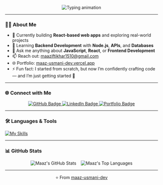<!-- Profile Header -->
<p align="center">
  <img src="https://readme-typing-svg.herokuapp.com?font=Fira+Code&weight=500&size=22&duration=3000&pause=1000&color=00F7FF&center=true&vCenter=true&width=650&lines=Hi+%F0%9F%91%8B%2C+I'm+Maaz+Usmani;Full+Stack+Developer+%7C+Shopify+Architect;CS+Enthusiast+%7C+React+%26+Redux+Lover" alt="Typing animation" />
</p>


---

### 👨‍💻 About Me

- 🔭 Currently building **React-based web apps** and exploring real-world projects  
- 🌱 Learning **Backend Development** with **Node.js**, **APIs**, and **Databases**  
- 💬 Ask me anything about **JavaScript**, **React**, or **Frontend Development**  
- 📫 Reach out: [maaziftikhar1510@gmail.com](mailto:maaziftikhar1510@gmail.com)  
- 🌐 Portfolio: [maaz-usmani-dev.vercel.app](https://www.maaz-usmani-dev.vercel.app)  
- ⚡ Fun fact: I started from scratch, but now I’m confidently crafting code — and I’m just getting started 🚀  

---

### 🌐 Connect with Me

<p align="center" id="badges">
  <a href="https://github.com/maaz-usmani-dev">
    <img src="https://img.shields.io/badge/GitHub-000000?style=for-the-badge&logo=github&logoColor=white" alt="GitHub Badge"/>
  </a>
  <a href="https://www.linkedin.com/in/usmani-maaz/">
    <img src="https://img.shields.io/badge/LinkedIn-0077B5?style=for-the-badge&logo=linkedin&logoColor=white" alt="LinkedIn Badge"/>
  </a>
  <a href="https://www.maaz-usmani-dev.vercel.app">
    <img src="https://img.shields.io/badge/Portfolio-121212?style=for-the-badge&logo=vercel&logoColor=white" alt="Portfolio Badge"/>
  </a>
</p>

---

### 🛠️ Languages & Tools

[![My Skills](https://skillicons.dev/icons?i=html,css,js,react,redux,tailwind,c,cpp,py,git&perline=8)](https://skillicons.dev)

---

### 📊 GitHub Stats

<div align="center">
  <img src="https://github-readme-stats.vercel.app/api?username=maaz-usmani-dev&show_icons=true&theme=dark&hide_border=true&border_radius=10&card_width=400" alt="Maaz's GitHub Stats" />
  &nbsp;&nbsp;
  <img src="https://github-readme-stats.vercel.app/api/top-langs/?username=maaz-usmani-dev&layout=compact&theme=dark&hide_border=true&border_radius=10&card_width=400" alt="Maaz's Top Languages" />
</div>


---

<p align="center">
  ⭐️ From <a href="https://github.com/maaz-usmani-dev">maaz-usmani-dev</a>
</p>
